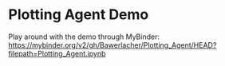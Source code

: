 # Plotting Agent Demo

Play around with the demo through MyBinder: https://mybinder.org/v2/gh/Bawerlacher/Plotting_Agent/HEAD?filepath=Plotting_Agent.ipynb
